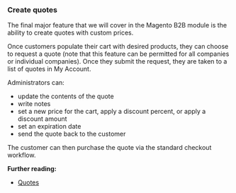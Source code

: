 ### Create quotes

The final major feature that we will cover in the Magento B2B module is the ability to create quotes with custom prices.

Once customers populate their cart with desired products, they can choose to request a quote (note that this feature can be permitted for all companies or individual companies). Once they submit the request, they are taken to a list of quotes in My Account.

Administrators can:

* update the contents of the quote
* write notes
* set a new price for the cart, apply a discount percent, or apply a discount amount
* set an expiration date
* send the quote back to the customer

The customer can then purchase the quote via the standard checkout workflow.

**Further reading:**

* [Quotes](https://docs.magento.com/user-guide/sales/quotes.html)
